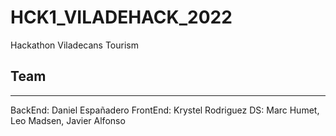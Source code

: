 # HCK1_VILADEHACK_2022

Hackathon Viladecans Tourism

## Team

-----

BackEnd:     Daniel Españadero
FrontEnd:    Krystel Rodriguez
DS:          Marc Humet, Leo Madsen, Javier Alfonso
